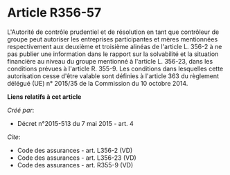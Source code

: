 # Article R356-57

L'Autorité de contrôle prudentiel et de résolution en tant que contrôleur de groupe peut autoriser les entreprises
participantes et mères mentionnées respectivement aux deuxième et troisième alinéas de l'article L. 356-2 à ne pas publier
une information dans le rapport sur la solvabilité et la situation financière au niveau du groupe mentionné à l'article L.
356-23, dans les conditions prévues à l'article R. 355-9. Les conditions dans lesquelles cette autorisation cesse d'être
valable sont définies à l'article 363 du règlement délégué (UE) n° 2015/35 de la Commission du 10 octobre 2014.

**Liens relatifs à cet article**

_Créé par_:

  - Décret n°2015-513 du 7 mai 2015 - art. 4

_Cite_:

  - Code des assurances - art. L356-2 (VD)
  - Code des assurances - art. L356-23 (VD)
  - Code des assurances - art. R355-9 (VD)
